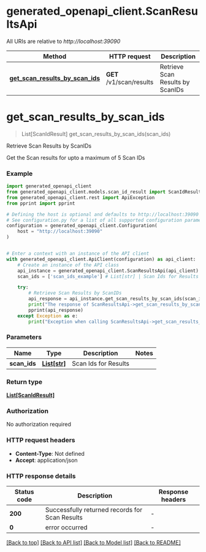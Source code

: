 # generated_openapi_client.ScanResultsApi

All URIs are relative to *http://localhost:39090*

Method | HTTP request | Description
------------- | ------------- | -------------
[**get_scan_results_by_scan_ids**](ScanResultsApi.md#get_scan_results_by_scan_ids) | **GET** /v1/scan/results | Retrieve Scan Results by ScanIDs


# **get_scan_results_by_scan_ids**
> List[ScanIdResult] get_scan_results_by_scan_ids(scan_ids)

Retrieve Scan Results by ScanIDs

Get the Scan results for upto a maximum of 5 Scan IDs

### Example


```python
import generated_openapi_client
from generated_openapi_client.models.scan_id_result import ScanIdResult
from generated_openapi_client.rest import ApiException
from pprint import pprint

# Defining the host is optional and defaults to http://localhost:39090
# See configuration.py for a list of all supported configuration parameters.
configuration = generated_openapi_client.Configuration(
    host = "http://localhost:39090"
)


# Enter a context with an instance of the API client
with generated_openapi_client.ApiClient(configuration) as api_client:
    # Create an instance of the API class
    api_instance = generated_openapi_client.ScanResultsApi(api_client)
    scan_ids = ['scan_ids_example'] # List[str] | Scan Ids for Results

    try:
        # Retrieve Scan Results by ScanIDs
        api_response = api_instance.get_scan_results_by_scan_ids(scan_ids)
        print("The response of ScanResultsApi->get_scan_results_by_scan_ids:\n")
        pprint(api_response)
    except Exception as e:
        print("Exception when calling ScanResultsApi->get_scan_results_by_scan_ids: %s\n" % e)
```



### Parameters


Name | Type | Description  | Notes
------------- | ------------- | ------------- | -------------
 **scan_ids** | [**List[str]**](str.md)| Scan Ids for Results |

### Return type

[**List[ScanIdResult]**](ScanIdResult.md)

### Authorization

No authorization required

### HTTP request headers

 - **Content-Type**: Not defined
 - **Accept**: application/json

### HTTP response details

| Status code | Description | Response headers |
|-------------|-------------|------------------|
**200** | Successfully returned records for Scan Results |  -  |
**0** | error occurred |  -  |

[[Back to top]](#) [[Back to API list]](../README.md#documentation-for-api-endpoints) [[Back to Model list]](../README.md#documentation-for-models) [[Back to README]](../README.md)
